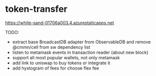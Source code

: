# token-transfer

https://white-sand-01706a003.4.azurestaticapps.net


TODO:
* extract base BroadcastDB adapter from ObservableDB and remove @cmmn/cell from sw dependency list
* listen to metamask events in transaction reader (about new block)
* support all most popular wallets, not only metamask
* add link to uniswap to buy tokens or integrate it
* add hystogram of fees for choose flex fee  